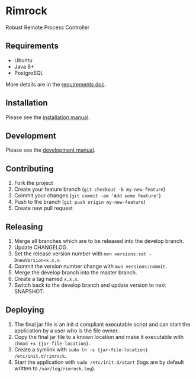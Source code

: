 # Rimrock

Robust Remote Process Controller

## Requirements

+ Ubuntu
+ Java 8+
+ PostgreSQL

More details are in the [requirements doc](doc/install/requirements.md).

## Installation

Please see the [installation manual](doc/install/installation.md).

## Development

Please see the [development manual](doc/development/README.md).

## Contributing

1. Fork the project
2. Create your feature branch (`git checkout -b my-new-feature`)
3. Commit your changes (`git commit -am 'Add some feature'`)
4. Push to the branch (`git push origin my-new-feature`)
5. Create new pull request

## Releasing

1. Merge all branches which are to be released into the develop branch.
2. Update CHANGELOG.
3. Set the release version number with `mvn versions:set -DnewVersion=x.x.x`.
4. Commit the version number change with `mvn versions:commit`.
5. Merge the develop branch into the master branch.
6. Create a tag named `x.x.x`.
7. Switch back to the develop branch and update version to next SNAPSHOT.

## Deploying

1. The final jar file is an init.d compliant executable script and can start the application by a user who is the file owner.
2. Copy the final jar file to a known location and make it executable with `chmod +x {jar-file-location}`.
3. Create a symlink with `sudo ln -s {jar-file-location} /etc/init.d/rimrock`.
4. Start the application with `sudo /etc/init.d/start` (logs are by default written to `/var/log/rimrock.log`).
